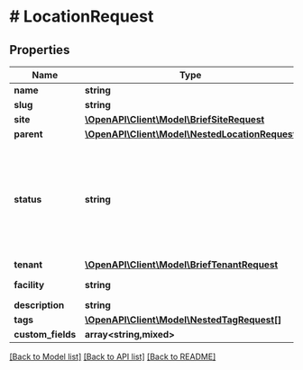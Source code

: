 # # LocationRequest

## Properties

Name | Type | Description | Notes
------------ | ------------- | ------------- | -------------
**name** | **string** |  |
**slug** | **string** |  |
**site** | [**\OpenAPI\Client\Model\BriefSiteRequest**](BriefSiteRequest.md) |  |
**parent** | [**\OpenAPI\Client\Model\NestedLocationRequest**](NestedLocationRequest.md) |  | [optional]
**status** | **string** | * &#x60;planned&#x60; - Planned * &#x60;staging&#x60; - Staging * &#x60;active&#x60; - Active * &#x60;decommissioning&#x60; - Decommissioning * &#x60;retired&#x60; - Retired | [optional]
**tenant** | [**\OpenAPI\Client\Model\BriefTenantRequest**](BriefTenantRequest.md) |  | [optional]
**facility** | **string** | Local facility ID or description | [optional]
**description** | **string** |  | [optional]
**tags** | [**\OpenAPI\Client\Model\NestedTagRequest[]**](NestedTagRequest.md) |  | [optional]
**custom_fields** | **array<string,mixed>** |  | [optional]

[[Back to Model list]](../../README.md#models) [[Back to API list]](../../README.md#endpoints) [[Back to README]](../../README.md)

